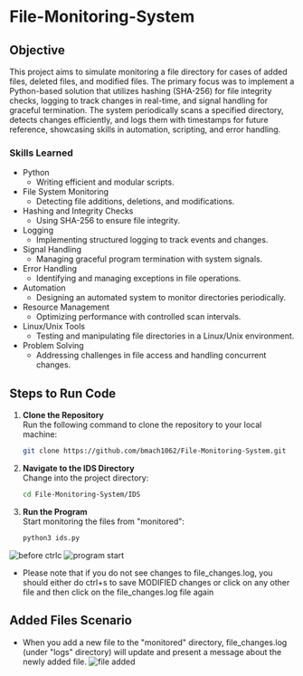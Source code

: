 # File-Monitoring-System

## Objective
This project aims to simulate monitoring a file directory for cases of added files, deleted files, and modified files. The primary focus was to implement a Python-based solution that utilizes hashing (SHA-256) for file integrity checks, logging to track changes in real-time, and signal handling for graceful termination. The system periodically scans a specified directory, detects changes efficiently, and logs them with timestamps for future reference, showcasing skills in automation, scripting, and error handling.

### Skills Learned
- Python
  - Writing efficient and modular scripts.
- File System Monitoring
  - Detecting file additions, deletions, and modifications. 
- Hashing and Integrity Checks
  - Using SHA-256 to ensure file integrity.
- Logging
  - Implementing structured logging to track events and changes.
- Signal Handling
  - Managing graceful program termination with system signals.
- Error Handling
  - Identifying and managing exceptions in file operations.
- Automation
  - Designing an automated system to monitor directories periodically.
- Resource Management
  - Optimizing performance with controlled scan intervals.
- Linux/Unix Tools
  - Testing and manipulating file directories in a Linux/Unix environment.
- Problem Solving
  - Addressing challenges in file access and handling concurrent changes. 

## Steps to Run Code
1. **Clone the Repository**  
   Run the following command to clone the repository to your local machine:
   ```bash
   git clone https://github.com/bmach1062/File-Monitoring-System.git
2. **Navigate to the IDS Directory**  
   Change into the project directory:
   ```bash
   cd File-Monitoring-System/IDS
2. **Run the Program**  
   Start monitoring the files from "monitored":
   ```bash
   python3 ids.py

![before ctrlc](https://github.com/bmach1062/File-Monitoring-System/blob/4477bc4ade034980aeeeb0368c0c2be60abb368c/before_ctrlc.png)
![program start](https://github.com/bmach1062/File-Monitoring-System/blob/4477bc4ade034980aeeeb0368c0c2be60abb368c/program_start.png)

* Please note that if you do not see changes to file_changes.log, you should either do ctrl+s to save MODIFIED changes or click on any other file and then click on the file_changes.log file again
## Added Files Scenario
- When you add a new file to the "monitored" directory, file_changes.log (under "logs" directory) will update and present a message about the newly added file.
![file added](https://github.com/bmach1062/File-Monitoring-System/blob/4477bc4ade034980aeeeb0368c0c2be60abb368c/after_file_added.png)
